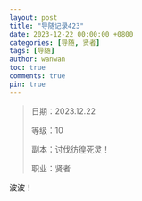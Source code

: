 ```yaml
---
layout: post
title: "导随记录423"
date: 2023-12-22 00:00:00 +0800
categories: [导随, 贤者]
tags: [导随]
author: wanwan
toc: true
comments: true
pin: true
---
```

> 日期：2023.12.22
>
> 等级：10
>
> 副本：讨伐彷徨死灵！
>
> 职业：贤者

波波！